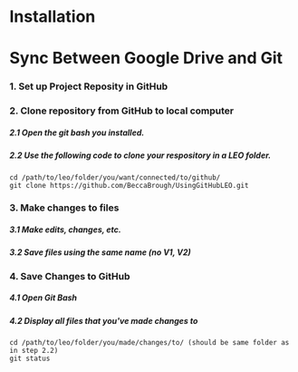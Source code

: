 # Installation

# Sync Between Google Drive and Git

### 1. Set up Project Reposity in GitHub  

### 2. Clone repository from GitHub to local computer
##### 2.1 Open the git bash you installed. 
##### 2.2 Use the following code to clone your respository in a LEO folder. 
```
cd /path/to/leo/folder/you/want/connected/to/github/
git clone https://github.com/BeccaBrough/UsingGitHubLEO.git
```
### 3. Make changes to files 
##### 3.1 Make edits, changes, etc. 
##### 3.2 Save files using the same name (no V1, V2) 

### 4. Save Changes to GitHub
##### 4.1 Open Git Bash
##### 4.2 Display all files that you've made changes to
```
cd /path/to/leo/folder/you/made/changes/to/ (should be same folder as in step 2.2)
git status 
```
